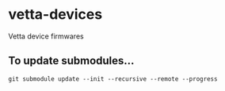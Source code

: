 # vetta-devices
Vetta device firmwares


## To update submodules...
```git submodule update --init --recursive --remote --progress```
